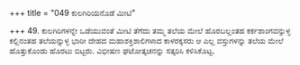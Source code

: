 +++
title = "049 ಕುಲಗಿರಿಯನೊಡೆ ಮೀಟಿ"

+++
49. ಕುಲಗಿರಿಗಳನ್ನೇ ಒಡೆಯುವಂತೆ ಮೀಟಿ ತೆಗೆದು ತಮ್ಮ ತಲೆಯ ಮೇಲೆ ಹೊರಬಲ್ಲಂತಹ ಕರ್ಕಶಾಂಗವನ್ನುಳ್ಳ ಕಲ್ಲಿನಂತಹ ತಲೆಯನ್ನುಳ್ಳ ಭಾರೀ ದೇಹದ ಮಹಾಶಕ್ತಿಶಾಲಿಗಳಾದ ಕಾಳರಕ್ಕಸರು ಆ ಎಲ್ಲ ವಸ್ತುಗಳನ್ನು ತಲೆಯ ಮೇಲೆ ಹೊತ್ತುಕೊಂಡು ಹೊರಟು ಬಿಟ್ಟರು. ವಿಭೀಷಣ ಘಟೋತ್ಕಚನನ್ನು ಸತ್ಕರಿಸಿ ಕಳಿಸಿಕೊಟ್ಟ.
